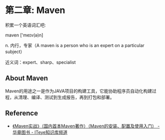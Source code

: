 # 第二章: Maven

积累一个英语词汇吧:

maven ['meɪv(ə)n]

n. 内行，专家（A maven is a person who is an expert on a particular subject）

近义词：expert、sharp、specialist

## About Maven

Maven的用途之一是作为JAVA项目的构建工具，它能协助程序员自动化构建过程，从清理、编译、测试到生成报告，再到打包和部署。





## Reference
- [《Maven实战》（国内首本Maven著作）（Maven的安装、配置及使用入门） - 华章图书 - ITeye知识库频道](http://hzbook.group.iteye.com/group/wiki/2872-Maven-in-action#3347)
